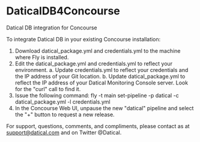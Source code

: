 # DaticalDB4Concourse
Datical DB integration for Concourse

To integrate Datical DB in your existing Concourse installation:

1. Download datical_package.yml and credentials.yml to the machine where Fly is installed.
2. Edit the datical_package.yml and credentials.yml to reflect your environment.
  a. Update credentials.yml to reflect your credentials and the IP address of your Git location.
  b. Update datical_package.yml to reflect the IP address of your Datical Monitoring Console server. Look for the "curl" call to find it.
2. Issue the following command: fly -t main set-pipeline -p datical -c datical_package.yml -l credentials.yml
3. In the Concourse Web UI, unpause the new "datical" pipeline and select the "+" button to request a new release.

For support, questions, comments, and compliments, please contact as at support@datical.com and on Twitter @Datical.


